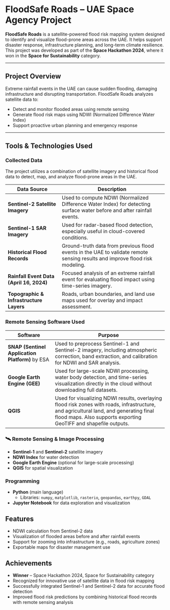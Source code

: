 # FloodSafe Roads – UAE Space Agency Project 

**FloodSafe Roads** is a satellite-powered flood risk mapping system designed to identify and visualize flood-prone areas across the UAE. It helps support disaster response, infrastructure planning, and long-term climate resilience.  
This project was developed as part of the **Space Hackathon 2024**, where it won in the **Space for Sustainability** category.

---

## Project Overview

Extreme rainfall events in the UAE can cause sudden flooding, damaging infrastructure and disrupting transportation. FloodSafe Roads analyzes satellite data to:

- Detect and monitor flooded areas using remote sensing
- Generate flood risk maps using NDWI (Normalized Difference Water Index)
- Support proactive urban planning and emergency response

---

## Tools & Technologies Used

### Collected Data

The project utilizes a combination of satellite imagery and historical flood data to detect, map, and analyze flood-prone areas in the UAE.

| Data Source | Description |
|-------------|-------------|
| **Sentinel-2 Satellite Imagery** | Used to compute NDWI (Normalized Difference Water Index) for detecting surface water before and after rainfall events. |
| **Sentinel-1 SAR Imagery** | Used for radar-based flood detection, especially useful in cloud-covered conditions. |
| **Historical Flood Records** | Ground-truth data from previous flood events in the UAE to validate remote sensing results and improve flood risk modeling. |
| **Rainfall Event Data (April 16, 2024)** | Focused analysis of an extreme rainfall event for evaluating flood impact using time-series imagery. |
| **Topographic & Infrastructure Layers** | Roads, urban boundaries, and land use maps used for overlay and impact assessment. |

###  Remote Sensing Software Used

| Software | Purpose |
|----------|---------|
| **SNAP (Sentinel Application Platform)** by ESA | Used to preprocess Sentinel-1 and Sentinel-2 imagery, including atmospheric correction, band extraction, and calibration for NDWI and SAR analysis. |
| **Google Earth Engine (GEE)** | Used for large-scale NDWI processing, water body detection, and time-series visualization directly in the cloud without downloading full datasets. |
| **QGIS** | Used for visualizing NDWI results, overlaying flood risk zones with roads, infrastructure, and agricultural land, and generating final flood maps. Also supports exporting GeoTIFF and shapefile outputs. |

### 🛰️ Remote Sensing & Image Processing
- **Sentinel-1** and **Sentinel-2** satellite imagery
- **NDWI Index** for water detection
- **Google Earth Engine** (optional for large-scale processing)
- **QGIS** for spatial visualization

### Programming
- **Python** (main language)
  - Libraries: `numpy`, `matplotlib`, `rasterio`, `geopandas`, `earthpy`, `GDAL`
- **Jupyter Notebook** for data exploration and visualization

## Features

- NDWI calculation from Sentinel-2 data
- Visualization of flooded areas before and after rainfall events
- Support for zooming into infrastructure (e.g., roads, agriculture zones)
- Exportable maps for disaster management use

## Achievements

-  **Winner** – Space Hackathon 2024, Space for Sustainability category  
-  Recognized for innovative use of satellite data in flood risk mapping  
-  Successfully integrated Sentinel-1 and Sentinel-2 data for accurate flood detection  
-  Improved flood risk predictions by combining historical flood records with remote sensing analysis  


